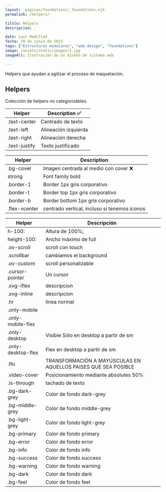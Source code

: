 ```yaml
---
layout: _paginas/foundations/_foundations.njk
permalink: /helpers/

titulo: Helpers
descripcion: .

date: Last Modified
fecha: 19 de junio de 2023
tags: ["Estructuras modulares", "web design", "foundations"]
image: /assets/static/images/1.jpg
imageAlt: Ilustración de un diseño de sistema web

---
```


Helpers que ayudan a agilizar el proceso de maquetación.

## Helpers

Colección de helpers no categorizables.

| Helper        | Description ✅       |
| ------------- | -------------------- |
| .text-center  | Centrado de texto    |
| .text-left    | Alineación izquierda |
| .text-right   | Alineación derecha   |
| .text-justify | Texto justificado    |

| Helper        | Description                                  |
| ------------- | -------------------------------------------- |
| .bg-cover     | Imagen centrada al medio con cover ❌        |
| strong        | Font family bold                             |
| .border-1     | Border 1px gris corporativo                  |
| .border-t     | Border top 1px gris corporativo              |
| .border-b     | Border bottom 1px gris corporativo           |
| .flex-vcenter | centrado vertical, incluso si tenemos iconos |

| Helper             | Descripción                                                    |
| ------------------ | -------------------------------------------------------------- |
| h-100:             | Altura de 100%;                                                |
| height-100:        | Ancho máximo de full                                           |
| .ov-scroll         | scroll con touch                                               |
| .scrollbar         | cambiamos el background                                        |
| .ov-custom         | scroll personalizable                                          |
| .cursor-pointer    | Un cursor                                                      |
| .svg-iflex         | descripcion                                                    |
| .svg-inline        | descripcion                                                    |
| .hr                | línea normal                                                   |
| .only-mobile       |                                                                |
| .only-mobile-flex  |                                                                |
| .only-desktop      | Visible Sólo en desktop a partir de sm                         |
| .only-desktop-flex | Flex en desktop a partir de sm                                 |
| .ttu               | TRANSFORMACIÓN A MAYÚSCULAS EN AQUELLOS PAISES QUE SEA POSIBLE |
| .video-cover       | Posicionamiento mediante absolutes 50%                         |
| .is-through        | tachado de texto                                               |
| .bg-dark-grey      | Color de fondo dark-grey                                       |
| .bg-middle-grey    | Color de fondo middle-grey                                     |
| .bg-light-grey     | Color de fondo light-grey                                      |
| .bg-primary        | Color de fondo primary                                         |
| .bg-error          | Color de fondo error                                           |
| .bg-info           | Color de fondo info                                            |
| .bg-success        | Color de fondo success                                         |
| .bg-warning        | Color de fondo warning                                         |
| .bg-dark           | Color de fondo dark                                            |
| .bg-feel           | Color de fondo feel                                            |
